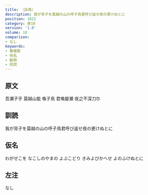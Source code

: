 ```yaml
---
title: （詠鳥）
description: 我が背子を莫越の山の呼子鳥君呼び返せ夜の更けぬとに
position: 1822
category: 巻10
version: '1.0'
volume: 10
comparison:
- なし
keywords:
- 春雑歌
- 地名
- 動物
- 枕詞
---
```


## 原文

吾瀬子乎 莫越山能 喚子鳥 君喚變瀬 夜之不深刀尓

## 訓読

我が背子を莫越の山の呼子鳥君呼び返せ夜の更けぬとに

## 仮名

わがせこを なこしのやまの よぶこどり きみよびかへせ よのふけぬとに

## 左注

なし
